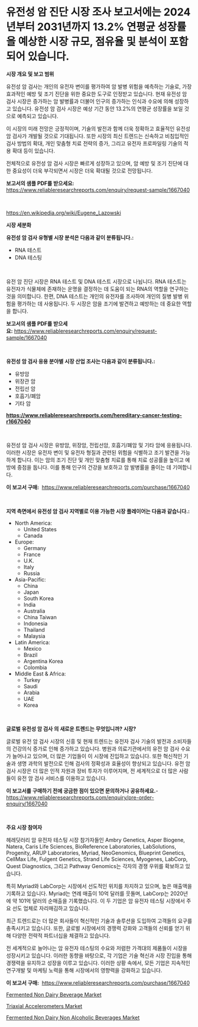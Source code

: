 <p><h1>유전성 암 진단 시장 조사 보고서에는 2024년부터 2031년까지 13.2% 연평균 성장률을 예상한 시장 규모, 점유율 및 분석이 포함되어 있습니다.</h1></p><p><strong>시장 개요 및 보고 범위</strong></p>
<p><p>유전성 암 검사는 개인의 유전자 변이를 평가하여 암 발병 위험을 예측하는 기술로, 가장 효과적인 예방 및 조기 진단을 위한 중요한 도구로 인정받고 있습니다. 현재 유전성 암 검사 시장은 증가하는 암 발병률과 더불어 인구의 증가하는 인식과 수요에 의해 성장하고 있습니다. 유전성 암 검사 시장은 예상 기간 동안 13.2%의 연평균 성장률을 보일 것으로 예측되고 있습니다.</p><p>이 시장의 미래 전망은 긍정적이며, 기술의 발전과 함께 더욱 정확하고 효율적인 유전성 암 검사가 개발될 것으로 기대됩니다. 또한 시장의 최신 트렌드는 신속하고 비침입적인 검사 방법의 확대, 개인 맞춤형 치료 전략의 증가, 그리고 유전자 프로파일링 기술의 적용 확대 등이 있습니다.</p><p>전체적으로 유전성 암 검사 시장은 빠르게 성장하고 있으며, 암 예방 및 조기 진단에 대한 중요성이 더욱 부각되면서 시장은 더욱 확대될 것으로 전망됩니다.</p></p>
<p><strong>보고서의 샘플 PDF를 받으세요:</strong> <a href="https://www.reliableresearchreports.com/enquiry/request-sample/1667040">https://www.reliableresearchreports.com/enquiry/request-sample/1667040</a></p>
<p>&nbsp;</p>
<p><a href="https://en.wikipedia.org/wiki/Eugene_Lazowski">https://en.wikipedia.org/wiki/Eugene_Lazowski</a></p>
<p><strong>시장 세분화</strong></p>
<p><strong>유전성 암 검사 유형별 시장 분석은 다음과 같이 분류됩니다.:</strong></p>
<p><ul><li>RNA 테스트</li><li>DNA 테스팅</li></ul></p>
<p>&nbsp;</p>
<p><p>유전 암 진단 시장은 RNA 테스트 및 DNA 테스트 시장으로 나뉩니다. RNA 테스트는 유전자가 식물체에 존재하는 운명을 결정하는 데 도움이 되는 RNA의 역할을 연구하는 것을 의미합니다. 한편, DNA 테스트는 개인의 유전자를 조사하여 개인의 질병 발병 위험을 평가하는 데 사용됩니다. 두 시장은 암을 조기에 발견하고 예방하는 데 중요한 역할을 합니다.</p></p>
<p><strong>보고서의 샘플 PDF를 받으세요:</strong>&nbsp;<a href="https://www.reliableresearchreports.com/enquiry/request-sample/1667040">https://www.reliableresearchreports.com/enquiry/request-sample/1667040</a></p>
<p>&nbsp;</p>
<p><strong> 유전성 암 검사 응용 분야별 시장 산업 조사는 다음과 같이 분류됩니다.:</strong></p>
<p><ul><li>유방암</li><li>위장관 암</li><li>전립선 암</li><li>호흡기/폐암</li><li>기타 암</li></ul></p>
<p><strong><a href="https://www.reliableresearchreports.com/hereditary-cancer-testing-r1667040">https://www.reliableresearchreports.com/hereditary-cancer-testing-r1667040</a></strong></p>
<p>&nbsp;</p>
<p><p>유전성 암 검사 시장은 유방암, 위장암, 전립선암, 호흡기/폐암 및 기타 암에 응용됩니다. 이러한 시장은 유전자 변이 및 유전자 형질과 관련된 위험을 식별하고 조기 발견을 가능하게 합니다. 이는 암의 조기 진단 및 개인 맞춤형 치료를 통해 치료 성공률을 높이고 예방에 중점을 둡니다. 이를 통해 인구의 건강을 보호하고 암 발병률을 줄이는 데 기여합니다.</p></p>
<p><strong>이 보고서 구매:</strong>&nbsp; <a href="https://www.reliableresearchreports.com/purchase/1667040">https://www.reliableresearchreports.com/purchase/1667040</a></p>
<p>&nbsp;</p>
<p><strong>지역 측면에서 유전성 암 검사 지역별로 이용 가능한 시장 플레이어는 다음과 같습니다.:</strong></p>
<p><ul>
    <li>
        North America:
        <ul>
            <li>United States</li>
            <li>Canada</li>
        </ul>
    </li>
    <li>
        Europe:
        <ul>
            <li>Germany</li>
            <li>France</li>
            <li>U.K.</li>
            <li>Italy</li>
            <li>Russia</li>
        </ul>
    </li>
    <li>
        Asia-Pacific:
        <ul>
            <li>China</li>
            <li>Japan</li>
            <li>South Korea</li>
            <li>India</li>
            <li>Australia</li>
            <li>China Taiwan</li>
            <li>Indonesia</li>
            <li>Thailand</li>
            <li>Malaysia</li>
        </ul>
    </li>
    <li>
        Latin America:
        <ul>
            <li>Mexico</li>
            <li>Brazil</li>
            <li>Argentina Korea</li>
            <li>Colombia</li>
        </ul>
    </li>
    <li>
        Middle East & Africa:
        <ul>
            <li>Turkey</li>
            <li>Saudi</li>
            <li>Arabia</li>
            <li>UAE</li>
            <li>Korea</li>
        </ul>
    </li>
    </ul></p>
<p>&nbsp;</p>
<p><strong>글로벌 유전성 암 검사 의 새로운 트렌드는 무엇입니까? 시장?</strong></p>
<p><p>글로벌 유전 암 검사 시장의 신흥 및 현재 트렌드는 유전자 검사 기술의 발전과 소비자들의 건강의식 증가로 인해 증가하고 있습니다. 병원과 의료기관에서의 유전 암 검사 수요가 늘어나고 있으며, 더 많은 기업들이 이 시장에 진입하고 있습니다. 또한 혁신적인 기술과 생명 과학의 발전으로 인해 검사의 정확성과 효율성이 향상되고 있습니다. 유전 암 검사 시장은 더 많은 인적 자원과 장비 투자가 이루어지며, 전 세계적으로 더 많은 사람들이 유전 암 검사 서비스를 이용하고 있습니다.</p></p>
<p><strong>이 보고서를 구매하기 전에 궁금한 점이 있으면 문의하거나 공유하세요.</strong>- <a href="https://www.reliableresearchreports.com/enquiry/pre-order-enquiry/1667040">https://www.reliableresearchreports.com/enquiry/pre-order-enquiry/1667040</a></p>
<p>&nbsp;</p>
<p><strong>주요 시장 참여자</strong></p>
<p><p>헤레딧러리 암 유전자 테스팅 시장 참가자들인 Ambry Genetics, Asper Biogene, Natera, Caris Life Sciences, BioReference Laboratories, LabSolutions, Progenity, ARUP Laboratories, Myriad, NeoGenomics, Blueprint Genetics, CellMax Life, Fulgent Genetics, Strand Life Sciences, Myogenes, LabCorp, Quest Diagnostics, 그리고 Pathway Genomics는 각자의 경쟁 우위를 확보하고 있습니다. </p><p>특히 Myriad와 LabCorp는 시장에서 선도적인 위치를 차지하고 있으며, 높은 매출액을 기록하고 있습니다. Myriad는 연례 매출이 10억 달러를 웃돌며, LabCorp는 2020년에 약 101억 달러의 순매출을 기록했습니다. 이 두 기업은 암 유전자 테스팅 시장에서 주요 선도 업체로 자리매김하고 있습니다.</p><p>최근 트렌드로는 더 많은 회사들이 혁신적인 기술과 솔루션을 도입하여 고객들의 요구를 충족시키고 있습니다. 또한, 글로벌 시장에서의 경쟁력 강화와 고객들의 신뢰를 얻기 위해 다양한 전략적 파트너십을 체결하고 있습니다.</p><p>전 세계적으로 늘어나는 암 유전자 테스팅의 수요와 저렴한 가격대의 제품들이 시장을 성장시키고 있습니다. 이러한 동향을 바탕으로, 각 기업은 기술 혁신과 시장 진입을 통해 경쟁력을 유지하고 성장을 이루고 있습니다. 이러한 상황 속에서, 모든 기업은 지속적인 연구개발 및 마케팅 노력을 통해 시장에서의 영향력을 강화하고 있습니다.</p></p>
<p><strong>이 보고서 구매:</strong>&nbsp;&nbsp;<a href="https://www.reliableresearchreports.com/purchase/1667040">https://www.reliableresearchreports.com/purchase/1667040</a></p>
<p><p><a href="https://github.com/BraidenLucas2019/Market-Research-Report-List-1/blob/main/fermented-non-dairy-beverage-market.md">Fermented Non Dairy Beverage Market</a></p><p><a href="https://github.com/nlnlwane1/Market-Research-Report-List-1/blob/main/triaxial-accelerometers-market.md">Triaxial Accelerometers Market</a></p><p><a href="https://github.com/JosephMorgnmelgfbX/Market-Research-Report-List-1/blob/main/fermented-non-dairy-non-alcoholic-beverages-market.md">Fermented Non Dairy Non Alcoholic Beverages Market</a></p></p>